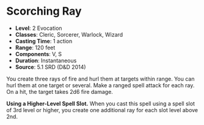 # Scorching Ray

- **Level**: 2 Evocation
- **Classes**: Cleric, Sorcerer, Warlock, Wizard
- **Casting Time**: 1 action
- **Range**: 120 feet
- **Components**: V, S
- **Duration**: Instantaneous
- **Source**: 5.1 SRD (D&D 2014)

You create three rays of fire and hurl them at targets within range. You can hurl them at one target or several. Make a ranged spell attack for each ray. On a hit, the target takes 2d6 fire damage.

**Using a Higher-Level Spell Slot.** When you cast this spell using a spell slot of 3rd level or higher, you create one additional ray for each slot level above 2nd.
